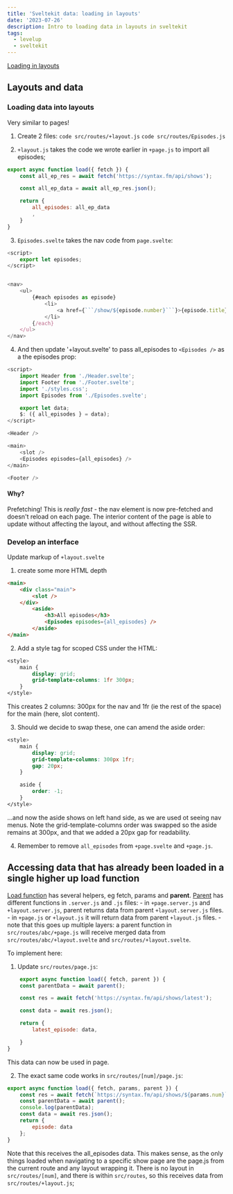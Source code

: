 ```yaml
---
title: 'Sveltekit data: loading in layouts'
date: '2023-07-26'
description: Intro to loading data in layouts in sveltekit
tags:
  - levelup
  - sveltekit
---
```

[Loading in layouts](https://levelup.video/tutorials/sveltekit/loading-in-layouts)

## Layouts and data

### Loading data into layouts
Very similar to pages!

1. Create 2 files:
	```code src/routes/+layout.js```
	```code src/routes/Episodes.js```

2. ```+layout.js``` takes the code we wrote earlier in ```+page.js``` to import all episodes;

```javascript
export async function load({ fetch }) {
    const all_ep_res = await fetch('https://syntax.fm/api/shows');

    const all_ep_data = await all_ep_res.json();

    return {
        all_episodes: all_ep_data
        ,
    }
}
```

3. ```Episodes.svelte``` takes the nav code from ```page.svelte```:

```javascript
<script>
    export let episodes;
</script>


<nav>
	<ul>
		{#each episodes as episode}
			<li>
				<a href={```/show/${episode.number}```}>{episode.title}</a>
			</li>
		{/each}
	</ul>
</nav>
```

4. And then update '+layout.svelte' to pass all_episodes to ```<Episodes />``` as a the episodes prop:

```javascript
<script>
    import Header from './Header.svelte';
    import Footer from './Footer.svelte';
    import './styles.css';
	import Episodes from './Episodes.svelte';

    export let data;
    $: ({ all_episodes } = data);
</script>

<Header />

<main>
	<slot />
    <Episodes episodes={all_episodes} />
</main>

<Footer />
```

#### Why?
Prefetching! This is *really fast* - the nav element is now pre-fetched and doesn't reload on each page. The interior content of the page is able to update without affecting the layout, and without affecting the SSR.

### Develop an interface
Update markup of ```+layout.svelte```
1. create some more HTML depth

```html
<main>
    <div class="main">
        <slot />
    </div>
		<aside>
			<h3>All episodes</h3>
			<Episodes episodes={all_episodes} />
		</aside>
</main>
```

2. Add a style tag for scoped CSS under the HTML:

```css
<style>
    main {
        display: grid;
        grid-template-columns: 1fr 300px;
    }
</style>
```

This creates 2 columns: 300px for the nav and 1fr (ie the rest of the space) for the main (here, slot content).

3. Should we decide to swap these, one can amend the aside order:

```css
<style>
    main {
        display: grid;
        grid-template-columns: 300px 1fr;
        gap: 20px;
    }

    aside {
        order: -1;
    }
</style>
```

...and now the aside shows on left hand side, as we are used ot seeing nav menus. Note the grid-template-columns order was swapped so the aside remains at 300px, and that we added a 20px gap for readability.

4. Remember to remove ```all_episodes``` from ```+page.svelte``` and ```+page.js```.


## Accessing data that has already been loaded in a single higher up load function

[Load function](https://kit.svelte.dev/docs/load) has several helpers, eg fetch, params and **parent**. [Parent](https://kit.svelte.dev/docs/load#using-parent-data) has different functions in ```.server.js``` and ```.js``` files:
	- in ```+page.server.js``` and ```+layout.server.js```, parent returns data from parent ```+layout.server.js``` files.
	- in ```+page.js``` or ```+layout.js``` it will return data from parent ```+layout.js``` files.
		- note that this goes up multiple layers: a parent function in ```src/routes/abc/+page.js``` will receive merged data from ```src/routes/abc/+layout.svelte``` and ```src/routes/+layout.svelte```.

To implement here:
1. Update ```src/routes/page.js```:

```javascript
	export async function load({ fetch, parent }) {
    const parentData = await parent();

    const res = await fetch('https://syntax.fm/api/shows/latest');

    const data = await res.json();

    return {
        latest_episode: data,

    }
}
```

This data can now be used in page.

2. The exact same code works in ```src/routes/[num]/page.js```:

```javascript
export async function load({ fetch, params, parent }) {
    const res = await fetch(`https://syntax.fm/api/shows/${params.num}`);
    const parentData = await parent();
    console.log(parentData);
    const data = await res.json();
    return {
        episode: data
    };
}
```

Note that this receives the all_episodes data. This makes sense, as the only things loaded when navigating to a specific show page are the page.js from the current route and any layout wrapping it. There is no layout in ```src/routes/[num]```, and there is within ```src/routes```, so this receives data from ```src/routes/+layout.js```;
